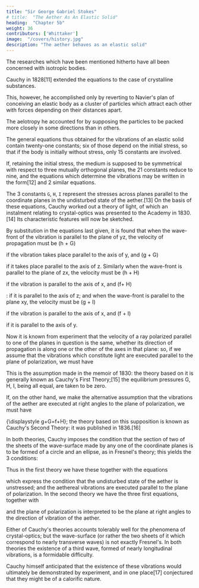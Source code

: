 ```yaml
---
title: "Sir George Gabriel Stokes"
# title:  "The Aether As An Elastic Solid"
heading:  "Chapter 5b"
weight: 36
contributors: ['Whittaker']
image:  "/covers/history.jpg"
description: "The aether behaves as an elastic solid"
---
```



The researches which have been mentioned hitherto have all been concerned with isotropic bodies. 

Cauchy in 1828[11] extended the equations to the case of crystalline substances. 

This, however, he accomplished only by reverting to Navier's plan of conceiving an elastic body as a cluster of particles which attract each other with forces depending on their distances apart.

The aelotropy he accounted for by supposing the particles to be packed more closely in some directions than in others.

The general equations thus obtained for the vibrations of an elastic solid contain twenty-one constants; six of those depend on the initial stress, so that if the body is initially without stress, only 15 constants are involved.

If, retaining the initial stress, the medium is supposed to be symmetrical with respect to three mutually orthogonal planes, the 21 constants reduce to nine, and the equations which determine the vibrations may be written in the form[12] and 2 similar equations.

The 3 constants `G`, `H`, `I` represent the stresses across planes parallel to the coordinate planes in the undisturbed state of the aether.[13] 
On the basis of these equations, Cauchy worked out a theory of light, of which an instalment relating to crystal-optics was presented to the Academy in 1830.[14] Its characteristic features will now be sketched.

By substitution in the equations last given, it is found that when the wave-front of the vibration is parallel to the plane of yz, the velocity of propagation must be (h + G)

 if the vibration takes place parallel to the axis of y, and (g + G)

 if it takes place parallel to the axis of z. Similarly when the wave-front is parallel to the plane of zx, the velocity must be (h + H)

 if the vibration is parallel to the axis of x, and (f+ H)

: if it is parallel to the axis of z; and when the wave-front is parallel to the plane xy, the velocity must be (g + I)

 if the vibration is parallel to the axis of x, and (f + I)

 if it is parallel to the axis of y.

Now it is known from experiment that the velocity of a ray polarized parallel to one of the planes in question is the same, whether its direction of propagation is along one or the other of the axes in that plane: so, if we assume that the vibrations which constitute light are executed parallel to the plane of polarization, we must have

This is the assumption made in the memoir of 1830: the theory based on it is generally known as Cauchy's First Theory;[15] the equilibrium pressures G, H, I, being all equal, are taken to be zero.

If, on the other hand, we make the alternative assumption that the vibrations of the aether are executed at right angles to the plane of polarization, we must have 

{\displaystyle g+G=f+H}; the theory based on this supposition is known as Cauchy's Second Theory: it was published in 1836.[16]

In both theories, Cauchy imposes the condition that the section of two of the sheets of the wave-surface made by any one of the coordinate planes is to be formed of a circle and an ellipse, as in Fresnel's theory; this yields the 3 conditions:

Thus in the first theory we have these together with the equations


which express the condition that the undisturbed state of the aether is unstressed; and the aethereal vibrations are executed parallel to the plane of polarization. In the second theory we have the three first equations, together with

and the plane of polarization is interpreted to be the plane at right angles to the direction of vibration of the aether.

Either of Cauchy's theories accounts tolerably well for the phenomena of crystal-optics; but the wave-surface (or rather the two sheets of it which correspond to nearly transverse waves) is not exactly Fresnel's. In both theories the existence of a third wave, formed of nearly longitudinal vibrations, is a formidable difficulty. 

Cauchy himself anticipated that the existence of these vibrations would ultimately be demonstrated by experiment, and in one place[17] conjectured that they might be of a calorific nature. 

